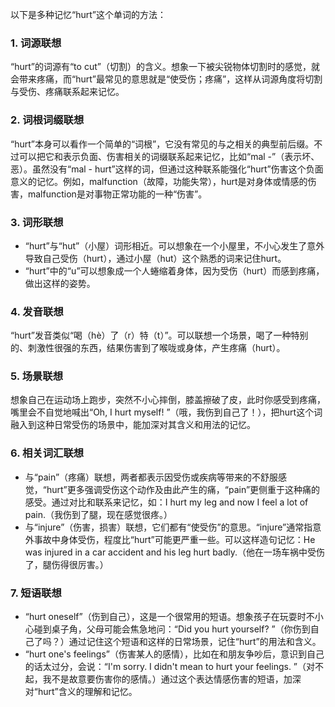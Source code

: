 以下是多种记忆“hurt”这个单词的方法：

### 1. 词源联想
“hurt”的词源有“to cut”（切割）的含义。想象一下被尖锐物体切割时的感觉，就会带来疼痛，而“hurt”最常见的意思就是“使受伤；疼痛”，这样从词源角度将切割与受伤、疼痛联系起来记忆。

### 2. 词根词缀联想
“hurt”本身可以看作一个简单的“词根”，它没有常见的与之相关的典型前后缀。不过可以把它和表示负面、伤害相关的词缀联系起来记忆，比如“mal -”（表示坏、恶）。虽然没有“mal - hurt”这样的词，但通过这种联系能强化“hurt”伤害这个负面意义的记忆。例如，malfunction（故障，功能失常），hurt是对身体或情感的伤害，malfunction是对事物正常功能的一种“伤害”。

### 3. 词形联想
 - “hurt”与“hut”（小屋）词形相近。可以想象在一个小屋里，不小心发生了意外导致自己受伤（hurt），通过小屋（hut）这个熟悉的词来记住hurt。
 - “hurt”中的“u”可以想象成一个人蜷缩着身体，因为受伤（hurt）而感到疼痛，做出这样的姿势。

### 4. 发音联想
“hurt”发音类似“喝（hè）了（r）特（t）”。可以联想一个场景，喝了一种特别的、刺激性很强的东西，结果伤害到了喉咙或身体，产生疼痛（hurt）。 

### 5. 场景联想
想象自己在运动场上跑步，突然不小心摔倒，膝盖擦破了皮，此时你感受到疼痛，嘴里会不自觉地喊出“Oh, I hurt myself! ”（哦，我伤到自己了！），把hurt这个词融入到这种日常受伤的场景中，能加深对其含义和用法的记忆。

### 6. 相关词汇联想
 - 与“pain”（疼痛）联想，两者都表示因受伤或疾病等带来的不舒服感觉，“hurt”更多强调受伤这个动作及由此产生的痛，“pain”更侧重于这种痛的感受。通过对比和联系来记忆，如：I hurt my leg and now I feel a lot of pain.（我伤到了腿，现在感觉很疼。）
 - 与“injure”（伤害，损害）联想，它们都有“使受伤”的意思。“injure”通常指意外事故中身体受伤，程度比“hurt”可能更严重一些。可以这样造句记忆：He was injured in a car accident and his leg hurt badly.（他在一场车祸中受伤了，腿伤得很厉害。）

### 7. 短语联想
 - “hurt oneself”（伤到自己），这是一个很常用的短语。想象孩子在玩耍时不小心碰到桌子角，父母可能会焦急地问：“Did you hurt yourself? ”（你伤到自己了吗？）通过记住这个短语和这样的日常场景，记住“hurt”的用法和含义。
 - “hurt one's feelings”（伤害某人的感情），比如在和朋友争吵后，意识到自己的话太过分，会说：“I'm sorry. I didn't mean to hurt your feelings. ”（对不起，我不是故意要伤害你的感情。）通过这个表达情感伤害的短语，加深对“hurt”含义的理解和记忆。 